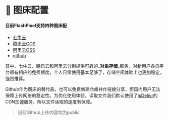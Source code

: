 # 🔗 图床配置

#### 目前FlashPixel支持四种图床配 <a href="#qi-niu-tu-chuang" id="qi-niu-tu-chuang"></a>

* [七牛云](https://app.gitbook.com/s/DH50JRNbN8y4WlbSjoya/\~/changes/tmST7zFe25zzgZpbiwGi/tu-chuang-pei-zhi/qi-niu-tu-chuang)
* [腾讯云COS](https://app.gitbook.com/s/DH50JRNbN8y4WlbSjoya/\~/changes/tmST7zFe25zzgZpbiwGi/tu-chuang-pei-zhi/teng-xun-yun)
* [阿里云OSS](https://app.gitbook.com/s/DH50JRNbN8y4WlbSjoya/\~/changes/tmST7zFe25zzgZpbiwGi/tu-chuang-pei-zhi/e-li-yun)
* [github](https://app.gitbook.com/s/DH50JRNbN8y4WlbSjoya/\~/changes/tmST7zFe25zzgZpbiwGi/tu-chuang-pei-zhi/github)

其中，七牛云、腾讯云和阿里云分别提供可靠的_**对象存储**_服务，对新用户各自平台都有相应的免费额度，个人日常使用基本足够了，存储空间体验上也更加稳定，强烈推荐。

Github作为图床的替代品，也可以免费新建仓库并作链接分享，但国内用户无法保障上传网络的稳定性。为优化使用体验，读取文件我们默认使用了[jsDelivr](https://www.jsdelivr.com/github)的CDN加速服务，所以文件读取的速度有保障。

> 目前Github上传内容均为public

